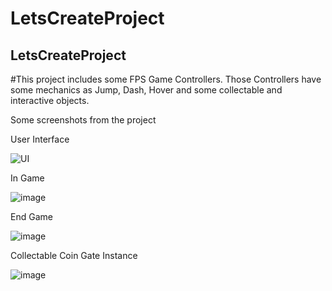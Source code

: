 # LetsCreateProject

## LetsCreateProject

#This project includes some FPS Game Controllers. Those Controllers have some mechanics as Jump, Dash, Hover and some collectable and interactive objects. 

Some screenshots from the project

User Interface

![UI](https://user-images.githubusercontent.com/45573977/180423837-aa58f495-3f8e-4300-9012-e799374ec795.png)

In Game 

![image](https://user-images.githubusercontent.com/45573977/180422618-e7b71f47-a2f0-43ff-8486-9d280b2a574d.png)

End Game

![image](https://user-images.githubusercontent.com/45573977/180422655-79ef83c5-7553-4dff-8f32-e8bce82af01e.png)

Collectable Coin Gate Instance

![image](https://user-images.githubusercontent.com/45573977/180426080-9cc72497-0932-4ad5-b4f5-618d1449f354.png)


